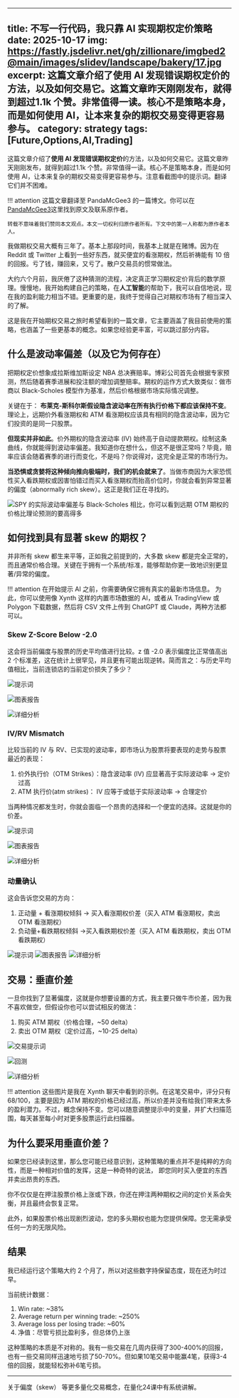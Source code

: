 
---
title: 不写一行代码，我只靠 AI 实现期权定价策略
date: 2025-10-17
img: https://fastly.jsdelivr.net/gh/zillionare/imgbed2@main/images/slidev/landscape/bakery/17.jpg
excerpt: 这篇文章介绍了使用 AI 发现错误期权定价的方法，以及如何交易它。这篇文章昨天刚刚发布，就得到超过1.1k 个赞。非常值得一读。核心不是策略本身，而是如何使用 AI，让本来复杂的期权交易变得更容易参与。
category: strategy
tags: [Future,Options,AI,Trading]
---

这篇文章介绍了**使用 AI 发现错误期权定价**的方法，以及如何交易它。这篇文章昨天刚刚发布，就得到超过1.1k 个赞。非常值得一读。核心不是策略本身，而是如何使用 AI，让本来复杂的期权交易变得更容易参与。注意看截图中的提示词。翻译它们并不困难。

!!! attention
    这篇文章翻译至 PandaMcGee3 的一篇博文。你可以在 [PandaMcGee3](https://www.reddit.com/r/options/comments/1o7prtk/my_method_on_making_money_trading_mispriced/)这里找到原文及联系原作者。

    转载不意味着我们赞同本文观点。本文一切权利归原作者所有。下文中的第一人称都为原作者本人。

我做期权交易大概有三年了。基本上那段时间，我基本上就是在赌博。因为在 Reddit 或 Twitter 上看到一些好东西，就买便宜的看涨期权，然后祈祷能有 10 倍的回报。亏了钱，赚回来，又亏了。散户交易员的惯常做法。

大约六个月前，我厌倦了这种猜测的流程，决定真正学习期权定价背后的数学原理。慢慢地，我开始构建自己的策略，在**人工智能**的帮助下，我可以自信地说，现在我的盈利能力相当不错。更重要的是，我终于觉得自己对期权市场有了相当深入的了解。

这是我在开始期权交易之旅时希望看到的一篇文章，它主要涵盖了我目前使用的策略，也涵盖了一些更基本的概念。如果您经验更丰富，可以跳过部分内容。

## 什么是波动率偏差（以及它为何存在）

把期权定价想象成拉斯维加斯设定 NBA 总决赛赔率。博彩公司首先会根据专家预测，然后随着赛季进展和投注额的增加调整赔率。期权的运作方式大致类似：做市商以 Black-Scholes 模型作为基准，然后价格根据市场实际情况调整。

关键在于： **布莱克-斯科尔斯假设隐含波动率在所有执行价格下都应该保持不变**。理论上，远期价外看涨期权和 ATM 看涨期权应该具有相同的隐含波动率，因为它们投资的是同一只股票。

**但现实并非如此**。价外期权的隐含波动率 (IV) 始终高于自动提款期权。绘制这条曲线，你就能得到波动率偏差。我知道你在想什么，但这不是很正常吗？毕竟，赔率应该会随着赛季的进行而变化，不是吗？你说得对，这完全是正常的市场行为。

**当恐惧或贪婪将这种倾向推向极端时，我们的机会就来了**。当做市商因为大家恐慌性买入看跌期权或因害怕错过而买入看涨期权而抬高价位时，你就会看到异常显著的偏度（abnormally rich skew）。这正是我们正在寻找的。

![SPY 的实际波动率偏差与 Black-Scholes 相比，你可以看到远期 OTM 期权的价格比理论预测的要高得多](https://fastly.jsdelivr.net/gh/zillionare/imgbed2@main//images/2025/10/20251017153712.png)


## 如何找到具有显著 skew 的期权？

并非所有 skew 都生来平等，正如我之前提到的，大多数 skew 都是完全正常的，而且通常价格合理。关键在于拥有一个系统/标准，能够帮助你更一致地识别更显著/异常的偏度。

!!! attention
    在开始提示 AI 之前，你需要确保它拥有真实的最新市场信息。 为此，你可以使用像 Xynth 这样的内置市场数据的 AI，或者从 TradingView 或 Polygon 下载数据，然后将 CSV 文件上传到 ChatGPT 或 Claude，两种方法都可以。


### Skew Z-Score Below -2.0

这会将当前偏度与股票的历史平均值进行比较。z 值 -2.0 表示偏度比正常值高出 2 个标准差，这在统计上很罕见，并且更有可能出现逆转。简而言之：与历史平均值相比，当前连锁店的当前定价损失了多少？

![提示词](https://fastly.jsdelivr.net/gh/zillionare/imgbed2@main//images/2025/10/20251017155026.png)



![图表报告](https://fastly.jsdelivr.net/gh/zillionare/imgbed2@main//images/2025/10/20251017155826.png)


![详细分析](https://fastly.jsdelivr.net/gh/zillionare/imgbed2@main//images/2025/10/20251017155934.png)

### IV/RV Mismatch

比较当前的 IV 与 RV、已实现的波动率，即市场认为股票将要表现的走势与股票最近的表现：

1. 价外执行价（OTM Strikes）：隐含波动率 (IV) 应显著高于实际波动率 → 定价过高
2. ATM 执行价(atm strikes)： IV 应等于或低于实际波动率 → 合理定价
   
当两种情况都发生时，你就会面临一个昂贵的选择和一个便宜的选择。这就是你的价差。

![提示词](https://fastly.jsdelivr.net/gh/zillionare/imgbed2@main//images/2025/10/20251017160140.png)

![图表报告](https://fastly.jsdelivr.net/gh/zillionare/imgbed2@main//images/2025/10/20251017160215.png)


![详细分析](https://fastly.jsdelivr.net/gh/zillionare/imgbed2@main//images/2025/10/20251017160719.png)

### 动量确认

这会告诉您交易的方向：
1. 正动量 + 看涨期权倾斜 → 买入看涨期权价差（买入 ATM 看涨期权，卖出 OTM 看涨期权）
2. 负动量+看跌期权倾斜 →买入看跌期权价差（买入 ATM 看跌期权，卖出 OTM 看跌期权）

![提示词](https://fastly.jsdelivr.net/gh/zillionare/imgbed2@main//images/2025/10/20251017160831.png)
![图表报告](https://fastly.jsdelivr.net/gh/zillionare/imgbed2@main//images/2025/10/20251017160917.png)
![详细分析](https://fastly.jsdelivr.net/gh/zillionare/imgbed2@main//images/2025/10/20251017160943.png)

## 交易：垂直价差

一旦你找到了显著偏度，这就是你想要设置的方式，我主要只做牛市价差，因为我不喜欢做空，但假设你也可以尝试相反的做法：

1. 购买 ATM 期权（价格合理，~50 delta）
2. 卖出 OTM 期权（定价过高，~10-25 delta）

![交易提示词](https://fastly.jsdelivr.net/gh/zillionare/imgbed2@main//images/2025/10/20251017161137.png)

![回测](https://fastly.jsdelivr.net/gh/zillionare/imgbed2@main//images/2025/10/20251017161210.png)

![详细分析](https://fastly.jsdelivr.net/gh/zillionare/imgbed2@main//images/2025/10/20251017161335.png)

!!! attention
    这些图片是我在 Xynth 聊天中看到的示例。在这笔交易中，评分只有 68/100，主要是因为 ATM 期权的价格已经过高，所以价差并没有给我们带来太多的盈利潜力。不过，概念保持不变。您可以随意调整提示中的变量，并扩大扫描范围，每天甚至每小时对更多股票运行此扫描器。


## 为什么要采用垂直价差？

如果您已经读到这里，那么您可能已经意识到，这种策略的重点并不是纯粹的方向性，而是一种相对价值的发挥，这是一种奇特的说法， 即您同时买入便宜的东西并卖出昂贵的东西。

你不仅仅是在押注股票价格上涨或下跌，你还在押注两种期权之间的定价关系会失衡，并且最终会恢复正常。

此外，如果股票价格出现剧烈波动，您的多头期权也能为您提供保障。您无需承受任何一方的无限风险。

## 结果

我已经运行这个策略大约 2 个月了，所以对这些数字持保留态度，现在还为时过早。

当前统计数据：
1. Win rate: ~38%
2. Average return per winning trade: ~250%
3. Average loss per losing trade: ~60%
4. 净值：尽管亏损比盈利多，但总体仍上涨

这种策略的本质是不对称的。我有一些交易在几周内获得了300-400%的回报，也有一些交易同样迅速地亏损了50-70%。但如果10笔交易中能赢4笔，获得3-4倍的回报，就能轻松弥补6笔亏损。

<hr>

关于偏度（skew） 等更多量化交易概念，在量化24课中有系统讲解。


